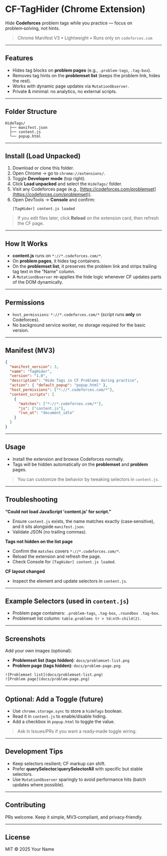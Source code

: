 # CF-TagHider (Chrome Extension)

Hide **Codeforces** problem tags while you practice — focus on problem‑solving, not hints.

> Chrome Manifest V3 • Lightweight • Runs only on `codeforces.com`

---

##  Features

- Hides tag blocks on **problem pages** (e.g., `.problem-tags`, `.tag-box`).
- Removes tag hints on the **problemset list** (keeps the problem link, hides the rest).
- Works with dynamic page updates via `MutationObserver`.
- Private & minimal: no analytics, no external scripts.

---

##  Folder Structure

```
HideTags/
  ├── manifest.json
  ├── content.js
  └── popup.html
```

---

##  Install (Load Unpacked)

1. Download or clone this folder.
2. Open Chrome → go to `chrome://extensions/`.
3. Toggle **Developer mode** (top right).
4. Click **Load unpacked** and select the `HideTags/` folder.
5. Visit any Codeforces page (e.g., [https://codeforces.com/problemset](https://codeforces.com/problemset)).
6. Open DevTools → **Console** and confirm:
   ```
   [TagHider] content.js loaded
   ```

> If you edit files later, click **Reload** on the extension card, then refresh the CF page.

---

##  How It Works

- **content.js** runs on `*://*.codeforces.com/*`.
- On **problem pages**, it hides tag containers.
- On the **problemset list**, it preserves the problem link and strips trailing tag text in the “Name” column.
- A `MutationObserver` re-applies the hide logic whenever CF updates parts of the DOM dynamically.

---

##  Permissions

- `host_permissions`: `*://*.codeforces.com/*` (script runs **only** on Codeforces).
- No background service worker, no storage required for the basic version.

---

##  Manifest (MV3)

```json
{
  "manifest_version": 3,
  "name": "TagHider",
  "version": "1.0",
  "description": "Hide Tags in CF Problems during practice",
  "action": { "default_popup": "popup.html" },
  "host_permissions": ["*://*.codeforces.com/*"],
  "content_scripts": [
    {
      "matches": ["*://*.codeforces.com/*"],
      "js": ["content.js"],
      "run_at": "document_idle"
    }
  ]
}
```

---

##  Usage

- Install the extension and browse Codeforces normally.
- Tags will be hidden automatically on the **problemset** and **problem** pages.

> You can customize the behavior by tweaking selectors in `content.js`.

---

##  Troubleshooting

**“Could not load JavaScript 'content.js' for script.”**

- Ensure `content.js` exists, the name matches exactly (case‑sensitive), and it sits alongside `manifest.json`.
- Validate JSON (no trailing commas).

**Tags not hidden on the list page**

- Confirm the `matches` covers `*://*.codeforces.com/*`.
- Reload the extension and refresh the page.
- Check Console for `[TagHider] content.js loaded`.

**CF layout changed**

- Inspect the element and update selectors in `content.js`.

---

##  Example Selectors (used in `content.js`)

- Problem page containers: `.problem-tags`, `.tag-box`, `.roundbox .tag-box`.
- Problemset list column: `table.problems tr > td:nth-child(2)`.

---

##  Screenshots

Add your own images (optional):

- **Problemset list (tags hidden)**: `docs/problemset-list.png`
- **Problem page (tags hidden)**: `docs/problem-page.png`

```
![Problemset list](docs/problemset-list.png)
![Problem page](docs/problem-page.png)
```

---

##  Optional: Add a Toggle (future)

- Use `chrome.storage.sync` to store a `hideTags` boolean.
- Read it in `content.js` to enable/disable hiding.
- Add a checkbox in `popup.html` to toggle the value.

> Ask in Issues/PRs if you want a ready‑made toggle wiring.

---

##  Development Tips

- Keep selectors resilient; CF markup can shift.
- Prefer **querySelector**/**querySelectorAll** with specific but stable selectors.
- Use `MutationObserver` sparingly to avoid performance hits (batch updates where possible).

---

##  Contributing

PRs welcome. Keep it simple, MV3‑compliant, and privacy‑friendly.

---

##  License

MIT © 2025 Your Name

